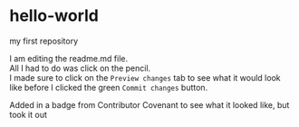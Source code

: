 # hello-world
my first repository

I am editing the readme.md file.  
All I had to do was click on the pencil.  
I made sure to click on the `Preview changes` tab to see what it would look like before I clicked the green `Commit changes` button.

Added in a badge from Contributor Covenant to see what it looked like, but took it out
